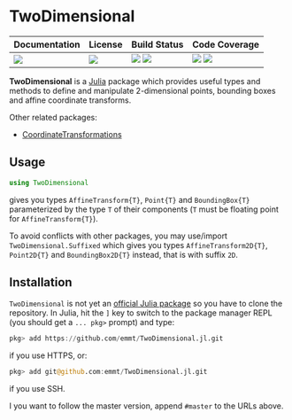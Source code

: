 # TwoDimensional

| **Documentation**               | **License**                     | **Build Status**                                                | **Code Coverage**                                                   |
|:--------------------------------|:--------------------------------|:----------------------------------------------------------------|:--------------------------------------------------------------------|
| [![][doc-dev-img]][doc-dev-url] | [![][license-img]][license-url] | [![][travis-img]][travis-url] [![][appveyor-img]][appveyor-url] | [![][coveralls-img]][coveralls-url] [![][codecov-img]][codecov-url] |

**TwoDimensional** is a [Julia][julia-url] package which provides useful types
and methods to define and manipulate 2-dimensional points, bounding boxes and
affine coordinate transforms.

Other related packages:
- [CoordinateTransformations](https://github.com/FugroRoames/CoordinateTransformations.jl)

## Usage

```julia
using TwoDimensional
```

gives you types `AffineTransform{T}`, `Point{T}` and `BoundingBox{T}` parameterized by the
type `T` of their components (`T` must be floating point for `AffineTransform{T}`).

To avoid conflicts with other packages, you may use/import
`TwoDimensional.Suffixed` which gives you types `AffineTransform2D{T}`,
`Point2D{T}` and `BoundingBox2D{T}` instead, that is with suffix `2D`.


## Installation

`TwoDimensional` is not yet an [official Julia package][julia-pkgs-url] so you
have to clone the repository.  In Julia, hit the `]` key to switch to the
package manager REPL (you should get a `... pkg>` prompt) and type:

```julia
pkg> add https://github.com/emmt/TwoDimensional.jl.git
```

if you use HTTPS, or:

```julia
pkg> add git@github.com:emmt/TwoDimensional.jl.git
```

if you use SSH.

I you want to follow the master version, append `#master` to the URLs above.

[doc-stable-img]: https://img.shields.io/badge/docs-stable-blue.svg
[doc-stable-url]: https://emmt.github.io/TwoDimensional.jl/stable

[doc-dev-img]: https://img.shields.io/badge/docs-dev-blue.svg
[doc-dev-url]: https://emmt.github.io/TwoDimensional.jl/dev

[license-url]: ./LICENSE.md
[license-img]: http://img.shields.io/badge/license-MIT-brightgreen.svg?style=flat

[travis-img]: https://travis-ci.org/emmt/TwoDimensional.jl.svg?branch=master
[travis-url]: https://travis-ci.org/emmt/TwoDimensional.jl

[appveyor-img]: https://ci.appveyor.com/api/projects/status/github/emmt/TwoDimensional.jl?branch=master
[appveyor-url]: https://ci.appveyor.com/project/emmt/TwoDimensional-jl/branch/master

[coveralls-img]: https://coveralls.io/repos/emmt/TwoDimensional.jl/badge.svg?branch=master&service=github
[coveralls-url]: https://coveralls.io/github/emmt/TwoDimensional.jl?branch=master

[codecov-img]: http://codecov.io/github/emmt/TwoDimensional.jl/coverage.svg?branch=master
[codecov-url]: http://codecov.io/github/emmt/TwoDimensional.jl?branch=master

[julia-url]: https://julialang.org/
[julia-pkgs-url]: https://pkg.julialang.org/
